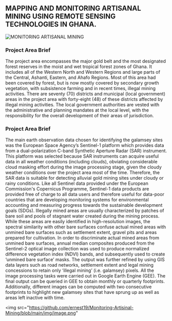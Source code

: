 

## MAPPING AND MONITORING ARTISANAL MINING USING REMOTE SENSING TECHNOLOGIES IN GHANA.

![MONITORING ARTISANAL MINING](https://img.shields.io/static/v1?label=ARTISANAL&message=MINING%&color=blue)



### Project Area Brief

The project area encompasses the major gold belt and the most designated forest reserves in the moist and wet tropical forest zones of Ghana. It includes all of the Western North and Western Regions and large parts of the Central, Ashanti, Eastern, and Ahafo Regions. Most of this area had been covered by forest, but is now mostly covered by secondary growth vegetation, with subsistence farming and in recent times, illegal mining activities. There are seventy (70) districts and municipal (local government) areas in the project area with forty-eight (48) of these districts affected by illegal mining activities. The local government authorities are vested with the administrative and planning mandates at the local level, with the responsibility for the overall development of their areas of jurisdiction.


### Project Area Brief

The main earth observation data chosen for identifying the galamsey sites was the European Space Agency’s Sentinel-1 platform which provides data from a dual-polarization C-band Synthetic Aperture Radar (SAR) instrument. This platform was selected because SAR instruments can acquire useful data in all weather conditions (including clouds), obviating considerable cloud masking effort during the image processing stage, given the cloudy weather conditions over the project area most of the time. 
Therefore, the SAR data is suitable for detecting alluvial gold mining sites under cloudy or rainy conditions. Like all Sentinel data provided under the European Commission's Copernicus Programme, Sentinel-1 data products are provided free of charge to all data users and therefore useful for data-poor countries that are developing monitoring systems for environmental accounting and measuring progress towards the sustainable development goals (SDGs). 
Illegally mined areas are usually characterized by patches of bare soil and pools of stagnant water created during the mining process. While these areas are easily identified in high-resolution images, the spectral similarity with other bare surfaces confuse actual mined areas with unmined bare surfaces such as settlement extent, gravel pits and areas prepared for cultivation. In order to discriminate actual mined areas from unmined bare surfaces, annual median composites produced from the Sentinel-2 optical image collection was used to produce normalized difference vegetation index (NDVI) bands, and subsequently used to create ‘unmined bare surface’ masks.
The output was further refined by using GIS data layers such as road networks, settlement extent and legal mining concessions to retain only ‘illegal mining’ (i.e. galamsey) pixels. All the image processing tasks were carried out in Google Earth Engine (GEE). The final output can be queried in GEE to obtain monthly or quarterly footprints. Additionally, different images can be computed with two consecutive footprints to highlight new galamsey sites that have sprung up as well as areas left inactive with time.



<img src="https://github.com/ernest19/Monitoring-Artisinal-Mining/blob/main/img/image.png"

